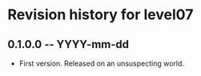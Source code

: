 # Revision history for level07

## 0.1.0.0  -- YYYY-mm-dd

* First version. Released on an unsuspecting world.
